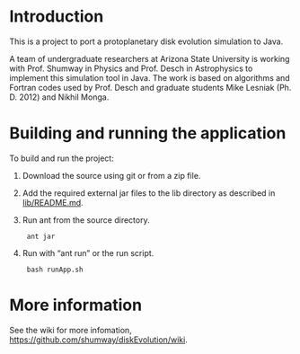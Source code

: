 # Introduction

This is a project to port a protoplanetary disk evolution simulation to Java.

A team of undergraduate researchers at Arizona State University
is working with Prof. Shumway in Physics and
Prof. Desch in Astrophysics to implement this simulation tool in Java.
The work is based on algorithms and Fortran codes used by Prof. Desch
and graduate students Mike Lesniak (Ph. D. 2012) and Nikhil Monga.

# Building and running the application

To build and run the project:

1. Download the source using git or from a zip file.

2. Add the required external jar files to the lib directory as described in 
   [lib/README.md](https://github.com/shumway/diskEvolution/blob/master/lib/README).

3. Run ant from the source directory.

        ant jar

4. Run with “ant run” or the run script.

        bash runApp.sh

# More information

See the wiki for more infomation, https://github.com/shumway/diskEvolution/wiki.